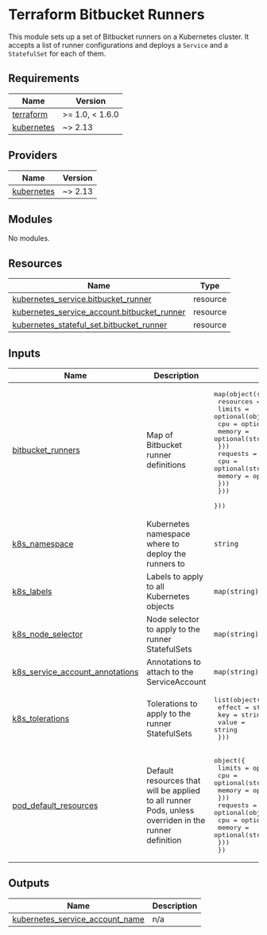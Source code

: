 <!-- markdownlint-disable MD033 -->

# Terraform Bitbucket Runners

This module sets up a set of Bitbucket runners on a Kubernetes cluster. It accepts a list of runner configurations and deploys a `Service` and a `StatefulSet` for each of them.

## Requirements

| Name                                                                         | Version         |
| ---------------------------------------------------------------------------- | --------------- |
| <a name="requirement_terraform"></a> [terraform](#requirement\_terraform)    | >= 1.0, < 1.6.0 |
| <a name="requirement_kubernetes"></a> [kubernetes](#requirement\_kubernetes) | ~> 2.13         |

## Providers

| Name                                                                   | Version |
| ---------------------------------------------------------------------- | ------- |
| <a name="provider_kubernetes"></a> [kubernetes](#provider\_kubernetes) | ~> 2.13 |

## Modules

No modules.

## Resources

| Name                                                                                                                                              | Type     |
| ------------------------------------------------------------------------------------------------------------------------------------------------- | -------- |
| [kubernetes_service.bitbucket_runner](https://registry.terraform.io/providers/hashicorp/kubernetes/latest/docs/resources/service)                 | resource |
| [kubernetes_service_account.bitbucket_runner](https://registry.terraform.io/providers/hashicorp/kubernetes/latest/docs/resources/service_account) | resource |
| [kubernetes_stateful_set.bitbucket_runner](https://registry.terraform.io/providers/hashicorp/kubernetes/latest/docs/resources/stateful_set)       | resource |

## Inputs

| Name                                                                                                                                  | Description                                                                                          | Type                                                                                                                                                                                                                                                                                                                                     | Default                                                                                                                                               | Required |
| ------------------------------------------------------------------------------------------------------------------------------------- | ---------------------------------------------------------------------------------------------------- | ---------------------------------------------------------------------------------------------------------------------------------------------------------------------------------------------------------------------------------------------------------------------------------------------------------------------------------------- | ----------------------------------------------------------------------------------------------------------------------------------------------------- | :------: |
| <a name="input_bitbucket_runners"></a> [bitbucket\_runners](#input\_bitbucket\_runners)                                               | Map of Bitbucket runner definitions                                                                  | <pre>map(object({<br>    resources = optional(object({<br>      limits = optional(object({<br>        cpu    = optional(string)<br>        memory = optional(string)<br>      }))<br>      requests = optional(object({<br>        cpu    = optional(string)<br>        memory = optional(string)<br>      }))<br>    }))<br>  }))</pre> | n/a                                                                                                                                                   |   yes    |
| <a name="input_k8s_namespace"></a> [k8s\_namespace](#input\_k8s\_namespace)                                                           | Kubernetes namespace where to deploy the runners to                                                  | `string`                                                                                                                                                                                                                                                                                                                                 | n/a                                                                                                                                                   |   yes    |
| <a name="input_k8s_labels"></a> [k8s\_labels](#input\_k8s\_labels)                                                                    | Labels to apply to all Kubernetes objects                                                            | `map(string)`                                                                                                                                                                                                                                                                                                                            | `{}`                                                                                                                                                  |    no    |
| <a name="input_k8s_node_selector"></a> [k8s\_node\_selector](#input\_k8s\_node\_selector)                                             | Node selector to apply to the runner StatefulSets                                                    | `map(string)`                                                                                                                                                                                                                                                                                                                            | `null`                                                                                                                                                |    no    |
| <a name="input_k8s_service_account_annotations"></a> [k8s\_service\_account\_annotations](#input\_k8s\_service\_account\_annotations) | Annotations to attach to the ServiceAccount                                                          | `map(string)`                                                                                                                                                                                                                                                                                                                            | `{}`                                                                                                                                                  |    no    |
| <a name="input_k8s_tolerations"></a> [k8s\_tolerations](#input\_k8s\_tolerations)                                                     | Tolerations to apply to the runner StatefulSets                                                      | <pre>list(object({<br>    effect = string<br>    key    = string<br>    value  = string<br>  }))</pre>                                                                                                                                                                                                                                   | `[]`                                                                                                                                                  |    no    |
| <a name="input_pod_default_resources"></a> [pod\_default\_resources](#input\_pod\_default\_resources)                                 | Default resources that will be applied to all runner Pods, unless overriden in the runner definition | <pre>object({<br>    limits = optional(object({<br>      cpu    = optional(string)<br>      memory = optional(string)<br>    }))<br>    requests = optional(object({<br>      cpu    = optional(string)<br>      memory = optional(string)<br>    }))<br>  })</pre>                                                                      | <pre>{<br>  "limits": {<br>    "cpu": null,<br>    "memory": "4G"<br>  },<br>  "requests": {<br>    "cpu": 1,<br>    "memory": "1G"<br>  }<br>}</pre> |    no    |

## Outputs

| Name                                                                                                                                    | Description |
| --------------------------------------------------------------------------------------------------------------------------------------- | ----------- |
| <a name="output_kubernetes_service_account_name"></a> [kubernetes\_service\_account\_name](#output\_kubernetes\_service\_account\_name) | n/a         |
